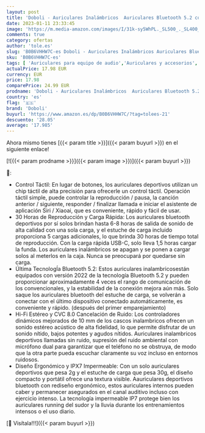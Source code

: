 ```yaml
---
layout: post
title: 'Doboli - Auriculares Inalámbricos  Auriculares Bluetooth 5.2 con Mic Mini Auriculares Inalambricos Bluetooth HiFi Estéreo IPX7 Impermeable Cascos Inalámbricos  30H In Ear Auriculares Running para iOS y Android'
date: 2023-01-11 23:33:45
image: 'https://m.media-amazon.com/images/I/31k-sy5WhPL._SL500_._SL400_.jpg'
comments: true
category: ofertas
author: 'tole.es'
slug: 'B0B6VHHW7C-es Doboli - Auriculares Inalámbricos Auriculares Bluetooth...'
sku: 'B0B6VHHW7C-es'
tags: [ 'Auriculares para equipo de audio','Auriculares y accesorios','Electrónica','android','doboli','🇪🇸', ]
actualPrice: 17.98 EUR
currency: EUR
price: 17.98
comparePrice: 24.99 EUR
prodname: 'Doboli - Auriculares Inalámbricos  Auriculares Bluetooth 5.2 con Mic Mini Auriculares Inalambricos Bluetooth HiFi Estéreo IPX7 Impermeable Cascos Inalámbricos  30H In Ear Auriculares Running para iOS y Android'
country: 'es'
flag: '🇪🇸'
brand: 'Doboli'
buyurl: 'https://www.amazon.es/dp/B0B6VHHW7C/?tag=tolees-21'
descuento: '28.05'
average: '17.985'
---
```


Ahora mismo tienes [{{< param title >}}]({{< param buyurl >}}) en el siguiente enlace!

[![{{< param prodname >}}]({{< param image >}})]({{< param buyurl >}})

🔎:

- Control Táctil: En lugar de botones, los auriculares deportivos utilizan un chip táctil de alta precisión para ofrecerle un control táctil. Operación táctil simple, puede controlar la reproducción / pausa, la canción anterior / siguiente, responder / finalizar llamada e iniciar el asistente de aplicación Siri / Xiaoai, que es conveniente, rápido y fácil de usar.
- 30 Horas de Reproducción y Carga Rápida: Los auriculares bluetooth deportivos por sí solos brindan hasta 6-8 horas de salida de sonido de alta calidad con una sola carga, y el estuche de carga incluido proporciona 5 cargas adicionales, lo que brinda 30 horas de tiempo total de reproducción. Con la carga rápida USB-C, solo lleva 1,5 horas cargar la funda. Los auriculares inalámbricos ​se apagan y se ponen a cargar solos al meterlos en la caja. Nunca se preocupará por quedarse sin carga.
- Última TecnologÍa Bluetooth 5.2: Estos auriculares inalambricos ​están equipados con versión 2022 de la tecnología Bluetooth 5.2 y pueden proporcionar aproximadamente 4 veces el rango de comunicación de los convencionales, y la estabilidad de la conexión mejora aún más. Solo saque los auriculares bluetooth del estuche de carga, se volverán a conectar con el último dispositivo conectado automáticamente, es conveniente y rápido. (después del primer emparejamiento)
- Hi-Fi Estéreo y CVC 8.0 Cancelación de Ruido: Los controladores dinámicos mejorados de 10 mm de los cascos inalambricos ofrecen un sonido estéreo acústico de alta fidelidad, lo que permite disfrutar de un sonido nítido, bajos potentes y agudos nítidos. Auriculares inalambricos deportivos ​llamadas sin ruido, supresión del ruido ambiental con micrófono dual para garantizar que el teléfono no se obstruya, de modo que la otra parte pueda escuchar claramente su voz incluso en entornos ruidosos.
- Diseño Ergonómico y IPX7 Impermeable: Con un solo auriculares deportivos que pesa 2g y el estuche de carga que pesa 30g, el diseño compacto y portátil ofrece una textura visible. Aauriculares deportivos bluetooth con rediseño ergonómico, estos auriculares internos pueden caber y permanecer asegurados en el canal auditivo incluso con ejercicio intenso. La tecnología impermeable IP7 protege bien los auriculares running ​del sudor y la lluvia durante los entrenamientos intensos o el uso diario.

[🛒 Visítala!!!]({{< param buyurl >}})
